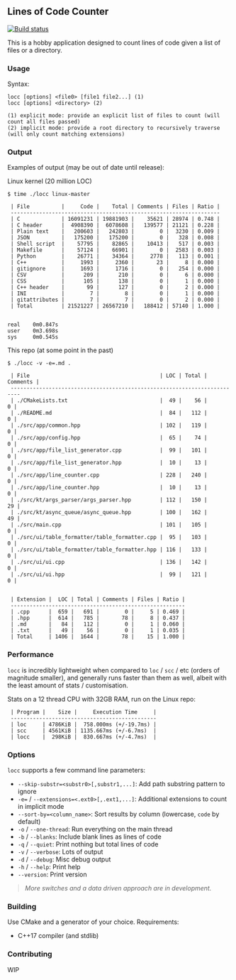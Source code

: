 ## Lines of Code Counter

[![Build status](https://ci.appveyor.com/api/projects/status/056xjwjht5fwxf4n?svg=true)](https://ci.appveyor.com/project/karnkaul/locc)

This is a hobby application designed to count lines of code given a list of files or a directory.

### Usage

Syntax:

```
locc [options] <file0> [file1 file2...] (1)
locc [options] <directory> (2)

(1) explicit mode: provide an explicit list of files to count (will count all files passed)
(2) implicit mode: provide a root directory to recursively traverse (will only count matching extensions)
```

### Output

Examples of output (may be out of date until release):

Linux kernel (20 million LOC)

```
$ time ./locc linux-master

 | File          |     Code |    Total | Comments | Files | Ratio |
 ------------------------------------------------------------------
 | C             | 16091231 | 19881903 |    35621 | 28974 | 0.748 |
 | C header      |  4908390 |  6078608 |   139577 | 21121 | 0.228 |
 | Plain text    |   200603 |   242803 |        0 |  3230 | 0.009 |
 | JSON          |   175200 |   175200 |        0 |   328 | 0.008 |
 | Shell script  |    57795 |    82865 |    10413 |   517 | 0.003 |
 | Makefile      |    57124 |    66901 |        0 |  2583 | 0.003 |
 | Python        |    26771 |    34364 |     2778 |   113 | 0.001 |
 | C++           |     1993 |     2360 |       23 |     8 | 0.000 |
 | gitignore     |     1693 |     1716 |        0 |   254 | 0.000 |
 | CSV           |      209 |      210 |        0 |     6 | 0.000 |
 | CSS           |      105 |      138 |        0 |     1 | 0.000 |
 | C++ header    |       99 |      127 |        0 |     2 | 0.000 |
 | INI           |        7 |        8 |        0 |     1 | 0.000 |
 | gitattributes |        7 |        7 |        0 |     2 | 0.000 |
 | Total         | 21521227 | 26567210 |   188412 | 57140 | 1.000 |


real    0m0.847s
user    0m3.698s
sys     0m0.545s
```

This repo (at some point in the past)

```
$ ./locc -v -e=.md .

 | File                                         | LOC | Total | Comments |
 -------------------------------------------------------------------------
 | ./CMakeLists.txt                             |  49 |    56 |        0 |
 | ./README.md                                  |  84 |   112 |        0 |
 | ./src/app/common.hpp                         | 102 |   119 |        0 |
 | ./src/app/config.hpp                         |  65 |    74 |        0 |
 | ./src/app/file_list_generator.cpp            |  99 |   101 |        0 |
 | ./src/app/file_list_generator.hpp            |  10 |    13 |        0 |
 | ./src/app/line_counter.cpp                   | 228 |   240 |        0 |
 | ./src/app/line_counter.hpp                   |  10 |    13 |        0 |
 | ./src/kt/args_parser/args_parser.hpp         | 112 |   150 |       29 |
 | ./src/kt/async_queue/async_queue.hpp         | 100 |   162 |       49 |
 | ./src/main.cpp                               | 101 |   105 |        0 |
 | ./src/ui/table_formatter/table_formatter.cpp |  95 |   103 |        0 |
 | ./src/ui/table_formatter/table_formatter.hpp | 116 |   133 |        0 |
 | ./src/ui/ui.cpp                              | 136 |   142 |        0 |
 | ./src/ui/ui.hpp                              |  99 |   121 |        0 |


 | Extension |  LOC | Total | Comments | Files | Ratio |
 -------------------------------------------------------
 | .cpp      |  659 |   691 |        0 |     5 | 0.469 |
 | .hpp      |  614 |   785 |       78 |     8 | 0.437 |
 | .md       |   84 |   112 |        0 |     1 | 0.060 |
 | .txt      |   49 |    56 |        0 |     1 | 0.035 |
 | Total     | 1406 |  1644 |       78 |    15 | 1.000 |

```

### Performance

`locc` is incredibly lightweight when compared to `loc` / `scc` / etc (orders of magnitude smaller), and generally runs faster than them as well, albeit with the least amount of stats / customisation.

Stats on a 12 thread CPU with 32GB RAM, run on the Linux repo:

```
 | Program |    Size |     Execution Time     |
 ----------------------------------------------
 | loc     | 4786KiB |  758.000ms (+/-19.7ms) |
 | scc     | 4561KiB | 1135.667ms (+/-6.7ms)  |
 | locc    |  298KiB |  830.667ms (+/-4.7ms)  |
```

### Options

`locc` supports a few command line parameters:

- `--skip-substr=<substr0>[,substr1,...]`: Add path substring pattern to ignore
- `-e=` / `--extensions=<.ext0>[,.ext1,...]`: Additional extensions to count in implicit mode
- `--sort-by=<column_name>`: Sort results by column (lowercase, `code` by default)
- `-o` / `--one-thread`: Run everything on the main thread
- `-b` / `--blanks`: Include blank lines as lines of code
- `-q` / `--quiet`: Print nothing but total lines of code
- `-v` / `--verbose`: Lots of output
- `-d` / `--debug`: Misc debug output
- `-h` / `--help`: Print help
- `--version`: Print version

> _More switches and a data driven approach are in development._

### Building

Use CMake and a generator of your choice.
Requirements:

- C++17 compiler (and stdlib)

### Contributing

WIP
